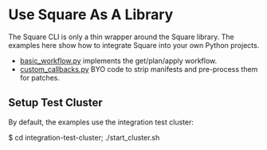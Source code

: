 # Use Square As A Library
The Square CLI is only a thin wrapper around the Square library. The
examples here show how to integrate Square into your own Python projects.

* [basic_workflow.py](basic_workflow.py) implements the get/plan/apply workflow.
* [custom_callbacks.py](custom_callbacks.py) BYO code to strip manifests and pre-process them for patches.

## Setup Test Cluster
By default, the examples use the integration test cluster:

  $ cd integration-test-cluster; ./start_cluster.sh
